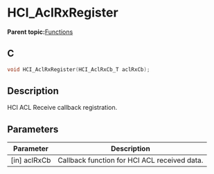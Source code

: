 # HCI\_AclRxRegister

**Parent topic:**[Functions](GUID-2AF5C6F3-7213-41AE-BCA9-8AD362F84E5C.md)

## C

```c
void HCI_AclRxRegister(HCI_AclRxCb_T aclRxCb);
```

## Description

HCI ACL Receive callback registration.

## Parameters

|Parameter|Description|
|---------|-----------|
|\[in\] aclRxCb|Callback function for HCI ACL received data.|

